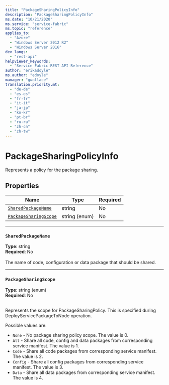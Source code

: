 ```yaml
---
title: "PackageSharingPolicyInfo"
description: "PackageSharingPolicyInfo"
ms.date: "10/21/2020"
ms.service: "service-fabric"
ms.topic: "reference"
applies_to: 
  - "Azure"
  - "Windows Server 2012 R2"
  - "Windows Server 2016"
dev_langs: 
  - "rest-api"
helpviewer_keywords: 
  - "Service Fabric REST API Reference"
author: "erikadoyle"
ms.author: "edoyle"
manager: "gwallace"
translation.priority.mt: 
  - "de-de"
  - "es-es"
  - "fr-fr"
  - "it-it"
  - "ja-jp"
  - "ko-kr"
  - "pt-br"
  - "ru-ru"
  - "zh-cn"
  - "zh-tw"
---
```

# PackageSharingPolicyInfo

Represents a policy for the package sharing.

## Properties
| Name | Type | Required |
| --- | --- | --- |
| [`SharedPackageName`](#sharedpackagename) | string | No |
| [`PackageSharingScope`](#packagesharingscope) | string (enum) | No |

____
### `SharedPackageName`
__Type__: string <br/>
__Required__: No<br/>
<br/>
The name of code, configuration or data package that should be shared.

____
### `PackageSharingScope`
__Type__: string (enum) <br/>
__Required__: No<br/>
<br/>


Represents the scope for PackageSharingPolicy. This is specified during DeployServicePackageToNode operation.

Possible values are: 

  - `None` - No package sharing policy scope. The value is 0.
  - `All` - Share all code, config and data packages from corresponding service manifest. The value is 1.
  - `Code` - Share all code packages from corresponding service manifest. The value is 2.
  - `Config` - Share all config packages from corresponding service manifest. The value is 3.
  - `Data` - Share all data packages from corresponding service manifest. The value is 4.


